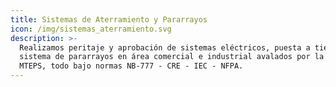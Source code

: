```yaml
---
title: Sistemas de Aterramiento y Pararrayos
icon: /img/sistemas_aterramiento.svg
description: >-
  Realizamos peritaje y aprobación de sistemas eléctricos, puesta a tierra,
  sistema de pararrayos en área comercial e industrial avalados por la S.I.B. y
  MTEPS, todo bajo normas NB-777 - CRE - IEC - NFPA.
---
```


